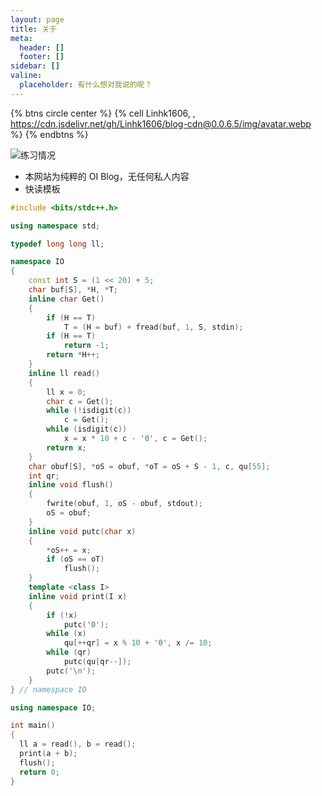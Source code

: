 ```yaml
---
layout: page
title: 关于
meta:
  header: []
  footer: []
sidebar: []
valine:
  placeholder: 有什么想对我说的呢？
---
```


{% btns circle center %}
{% cell Linhk1606, , https://cdn.jsdelivr.net/gh/Linhk1606/blog-cdn@0.0.6.5/img/avatar.webp %}
{% endbtns %}

![练习情况](https://luogu.vercel.app/api?id=106887)

* 本网站为纯粹的 OI Blog，无任何私人内容
* 快读模板

```cpp
#include <bits/stdc++.h>

using namespace std;

typedef long long ll;

namespace IO
{
    const int S = (1 << 20) + 5;
    char buf[S], *H, *T;
    inline char Get()
    {
        if (H == T)
            T = (H = buf) + fread(buf, 1, S, stdin);
        if (H == T)
            return -1;
        return *H++;
    }
    inline ll read()
    {
        ll x = 0;
        char c = Get();
        while (!isdigit(c))
            c = Get();
        while (isdigit(c))
            x = x * 10 + c - '0', c = Get();
        return x;
    }
    char obuf[S], *oS = obuf, *oT = oS + S - 1, c, qu[55];
    int qr;
    inline void flush()
    {
        fwrite(obuf, 1, oS - obuf, stdout);
        oS = obuf;
    }
    inline void putc(char x)
    {
        *oS++ = x;
        if (oS == oT)
            flush();
    }
    template <class I>
    inline void print(I x)
    {
        if (!x)
            putc('0');
        while (x)
            qu[++qr] = x % 10 + '0', x /= 10;
        while (qr)
            putc(qu[qr--]);
        putc('\n');
    }
} // namespace IO

using namespace IO;

int main()
{
  ll a = read(), b = read();
  print(a + b);
  flush();
  return 0;
}
```
